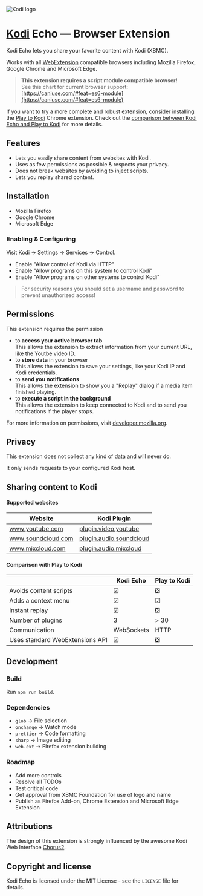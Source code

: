 ![Kodi logo](https://github.com/xbmc/xbmc/raw/master/addons/webinterface.default/icon-128.png)

# [Kodi](https://github.com/xbmc/xbmc) Echo &horbar; Browser Extension

Kodi Echo lets you share your favorite content with Kodi (XBMC).

Works with all [WebExtension](https://developer.mozilla.org/en-US/Add-ons/WebExtensions) compatible browsers 
including Mozilla Firefox, Google Chrome and Microsoft Edge.

> **This extension requires a script module compatible browser!**   
> See this chart for current browser support: [https://caniuse.com/#feat=es6-module](https://caniuse.com/#feat=es6-module)

If you want to try a more complete and robust extension, 
consider installing the [Play to Kodi](https://github.com/khloke/play-to-xbmc-chrome) Chrome extension.
Check out the [comparison between Kodi Echo and Play to Kodi](#comparison-with-play-to-kodi) for more details.

## Features

* Lets you easily share content from websites with Kodi.
* Uses as few permissions as possible & respects your privacy.
* Does not break websites by avoiding to inject scripts.
* Lets you replay shared content.

<!-- TODO Add screenshots (popup, context menu) -->

## Installation

* Mozilla Firefox
* Google Chrome
* Microsoft Edge

### Enabling & Configuring

Visit Kodi &rarr; Settings &rarr; Services &rarr; Control.

* Enable "Allow control of Kodi via HTTP"
* Enable "Allow programs on this system to control Kodi"
* Enable "Allow programs on other systems to control Kodi"

> For security reasons you should set a username and password to prevent unauthorized access!

## Permissions

This extension requires the permission

* to **access your active browser tab**   
  This allows the extension to extract information from your current URL, like the Youtbe video ID.
* to **store data** in your browser   
  This allows the extension to save your settings, like your Kodi IP and Kodi credentials.
* to **send you notifications**   
  This allows the extension to show you a "Replay" dialog if a media item finished playing.
* to **execute a script in the background**   
  This allows the extension to keep connected to Kodi and to send you notifications if the player stops.

For more information on permissions, visit [developer.mozilla.org](https://developer.mozilla.org/en-US/Add-ons/WebExtensions/manifest.json/permissions#activeTab_permission).

## Privacy

This extension does not collect any kind of data and will never do.

It only sends requests to your configured Kodi host.

## Sharing content to Kodi

#### Supported websites

| Website            | Kodi Plugin                                                        |
| ------------------ | ------------------------------------------------------------------ |
| www.youtube.com    | [plugin.video.youtube](http://kodi.wiki/view/Add-on:YouTube)       |
| www.soundcloud.com | [plugin.audio.soundcloud](http://kodi.wiki/view/Add-on:SoundCloud) |
| www.mixcloud.com   | [plugin.audio.mixcloud](http://kodi.wiki/view/Add-on:MixCloud)     |

#### Comparison with Play to Kodi

|                        | Kodi Echo  | Play to Kodi |
| ---------------------- | ---------- | ------------ |
| Avoids content scripts | ☑          | ❎            |
| Adds a context menu    | ☑          | ☑            |
| Instant replay         | ☑          | ❎            |
| Number of plugins      | 3          | \> 30        |
| Communication          | WebSockets | HTTP         |
| Uses standard WebExtensions API | ☑ | ❎            |

## Development

### Build

Run `npm run build`.

### Dependencies

* `glob` &rarr; File selection
* `onchange` &rarr; Watch mode
* `prettier` &rarr; Code formatting
* `sharp` &rarr; Image editing
* `web-ext` &rarr; Firefox extension building

### Roadmap

* Add more controls
* Resolve all TODOs
* Test critical code
* Get approval from XBMC Foundation for use of logo and name
* Publish as Firefox Add-on, Chrome Extension and Microsoft Edge Extension

## Attributions

The design of this extension is strongly influenced by the 
awesome Kodi Web Interface [Chorus2](https://github.com/xbmc/chorus2).

## Copyright and license

Kodi Echo is licensed under the MIT License - see the `LICENSE` file for details.
